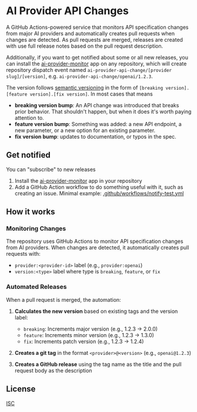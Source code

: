 # AI Provider API Changes

A GitHub Actions-powered service that monitors API specification changes from major AI providers and automatically creates pull requests when changes are detected. As pull requests are merged, releases are created with use full release notes based on the pull request description.

Additionally, if you want to get notified about some or all new releases, you can install the [ai-provider-monitor](https://github.com/apps/ai-provider-monitor) app on any repository, which will create repository dispatch event named `ai-provider-api-change/[provider slug]/[version]`, e.g. `ai-provider-api-change/openai/1.2.3`.

The version follows [semantic versioning](https://semver.org/) in the form of `[breaking version].[feature version].[fix version]`. In most cases that means

- **breaking version bump**: An API change was introduced that breaks prior behavior. That shouldn't happen, but when it does it's worth paying attention to.
- **feature version bump**: Something was added: a new API endpoint, a new parameter, or a new option for an existing parameter.
- **fix version bump**: updates to documentation, or typos in the spec.

## Get notified

You can "subscribe" to new releases

1. Install the [ai-provider-monitor](https://github.com/apps/ai-provider-monitor) app in your repository
2. Add a GitHub Action workflow to do something useful with it, such as creating an issue. Minimal example: [.github/workflows/notify-test.yml](.github/workflows/notify-test.yml)

## How it works

### Monitoring Changes

The repository uses GitHub Actions to monitor API specification changes from AI providers. When changes are detected, it automatically creates pull requests with:

- `provider:<provider-id>` label (e.g., `provider:openai`)
- `version:<type>` label where type is `breaking`, `feature`, or `fix`

### Automated Releases

When a pull request is merged, the automation:

1. **Calculates the new version** based on existing tags and the version label:
   - `breaking`: Increments major version (e.g., 1.2.3 → 2.0.0)
   - `feature`: Increments minor version (e.g., 1.2.3 → 1.3.0) 
   - `fix`: Increments patch version (e.g., 1.2.3 → 1.2.4)

2. **Creates a git tag** in the format `<provider>@<version>` (e.g., `openai@1.2.3`)

3. **Creates a GitHub release** using the tag name as the title and the pull request body as the description

## License

[ISC](LICENSE)